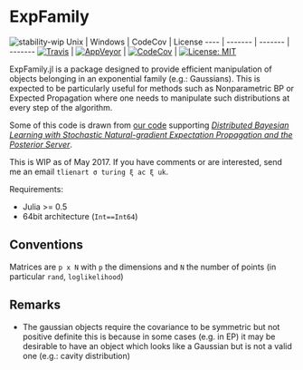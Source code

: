 # ExpFamily
![stability-wip](https://img.shields.io/badge/stability-work_in_progress-lightgrey.svg)
Unix | Windows | CodeCov | License
---- | ------- | ------- | -------
[![Travis](https://travis-ci.org/tlienart/ExpFamily.jl.svg?branch=master)](https://travis-ci.org/tlienart/ExpFamily.jl) | [![AppVeyor](https://ci.appveyor.com/api/projects/status/github/tlienart/ExpFamily.jl?branch=master&svg=true)](https://ci.appveyor.com/project/tlienart/expfamily-jl) | [![CodeCov](http://codecov.io/github/tlienart/ExpFamily.jl/coverage.svg?branch=master)](http://codecov.io/github/tlienart/ExpFamily.jl?branch=master) | [![License: MIT](https://img.shields.io/badge/License-MIT-blue.svg)](https://opensource.org/licenses/MIT)

ExpFamily.jl is a package designed to provide efficient manipulation of objects belonging in an exponential family (e.g.: Gaussians). This is expected to be particularly useful for methods such as Nonparametric BP or Expected Propagation where one needs to manipulate such distributions at every step of the algorithm.

Some of this code is drawn from [our code](https://github.com/BigBayes/PosteriorServer) supporting [*Distributed Bayesian Learning with Stochastic Natural-gradient Expectation Propagation and the Posterior Server*](https://arxiv.org/abs/1512.09327).

This is WIP as of May 2017. If you have comments or are interested, send me an email `tlienart σ turing ξ ac ξ uk`.

Requirements:

* Julia >= 0.5
* 64bit architecture (`Int==Int64`)

## Conventions

Matrices are `p x N` with `p` the dimensions and `N` the number of points (in particular `rand`, `loglikelihood`)

## Remarks

* The gaussian objects require the covariance to be symmetric but not positive definite this is because in some cases (e.g. in EP) it may be desirable to have an object which looks like a Gaussian but is not a valid one (e.g.: cavity distribution)
